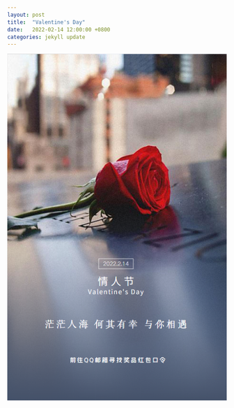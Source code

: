 ```yaml
---
layout: post
title:  "Valentine's Day"
date:   2022-02-14 12:00:00 +0800
categories: jekyll update
---
```


![Valentine's Day](images/Valentines-Day.png)
